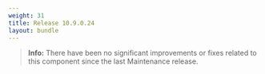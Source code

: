 ```yaml
---
weight: 31
title: Release 10.9.0.24
layout: bundle
---
```



><b>Info:</b> There have been no significant improvements or fixes related to this component since the last Maintenance release.

